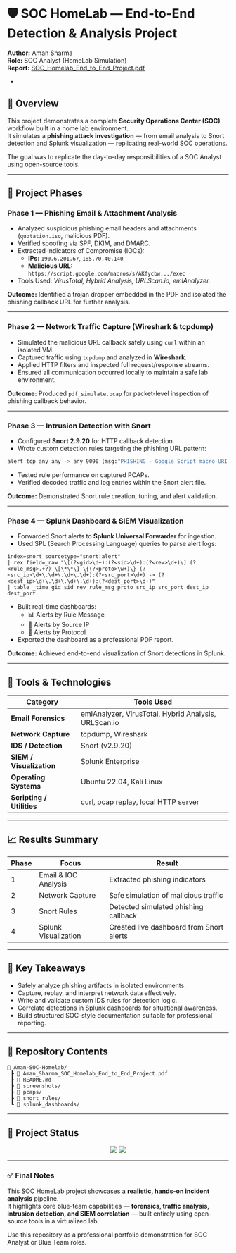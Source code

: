 # 🛡️ SOC HomeLab — End-to-End Detection & Analysis Project  
**Author:** Aman Sharma  
**Role:** SOC Analyst (HomeLab Simulation)  
**Report:** [SOC_Homelab_End_to_End_Project.pdf](./SOC_Homelab_End_to_End_Project.pdf)

-

## 📘 Overview  
This project demonstrates a complete **Security Operations Center (SOC)** workflow built in a home lab environment.  
It simulates a **phishing attack investigation** — from email analysis to Snort detection and Splunk visualization — replicating real-world SOC operations.

The goal was to replicate the day-to-day responsibilities of a SOC Analyst using open-source tools.

---

## 🧩 Project Phases

### **Phase 1 — Phishing Email & Attachment Analysis**
- Analyzed suspicious phishing email headers and attachments (`quotation.iso`, malicious PDF).  
- Verified spoofing via SPF, DKIM, and DMARC.  
- Extracted Indicators of Compromise (IOCs):  
  - **IPs:** `190.6.201.67`, `185.70.40.140`  
  - **Malicious URL:** `https://script.google.com/macros/s/AKfycbw.../exec`  
- Tools Used: *VirusTotal, Hybrid Analysis, URLScan.io, emlAnalyzer.*

**Outcome:** Identified a trojan dropper embedded in the PDF and isolated the phishing callback URL for further analysis.

---

### **Phase 2 — Network Traffic Capture (Wireshark & tcpdump)**
- Simulated the malicious URL callback safely using `curl` within an isolated VM.  
- Captured traffic using `tcpdump` and analyzed in **Wireshark**.  
- Applied HTTP filters and inspected full request/response streams.  
- Ensured all communication occurred locally to maintain a safe lab environment.

**Outcome:** Produced `pdf_simulate.pcap` for packet-level inspection of phishing callback behavior.

---

### **Phase 3 — Intrusion Detection with Snort**
- Configured **Snort 2.9.20** for HTTP callback detection.  
- Wrote custom detection rules targeting the phishing URL pattern:  

```bash
alert tcp any any -> any 9090 (msg:"PHISHING - Google Script macro URI detected"; content:"/macros/s/AKfycbw"; sid:3000001; rev:1;)
```

- Tested rule performance on captured PCAPs.  
- Verified decoded traffic and log entries within the Snort alert file.

**Outcome:** Demonstrated Snort rule creation, tuning, and alert validation.

---

### **Phase 4 — Splunk Dashboard & SIEM Visualization**
- Forwarded Snort alerts to **Splunk Universal Forwarder** for ingestion.  
- Used SPL (Search Processing Language) queries to parse alert logs:  

```spl
index=snort sourcetype="snort:alert"
| rex field=_raw "\[(?<gid>\d+):(?<sid>\d+):(?<rev>\d+)\] (?<rule_msg>.+?) \[\*\*\] \{(?<proto>\w+)\} (?<src_ip>\d+\.\d+\.\d+\.\d+):(?<src_port>\d+) -> (?<dest_ip>\d+\.\d+\.\d+\.\d+):(?<dest_port>\d+)"
| table _time gid sid rev rule_msg proto src_ip src_port dest_ip dest_port
```

- Built real-time dashboards:
  - 📊 Alerts by Rule Message  
  - 🧩 Alerts by Source IP  
  - 🔗 Alerts by Protocol  
- Exported the dashboard as a professional PDF report.  

**Outcome:** Achieved end-to-end visualization of Snort detections in Splunk.

---

## 🧰 Tools & Technologies
| Category | Tools Used |
|-----------|-------------|
| **Email Forensics** | emlAnalyzer, VirusTotal, Hybrid Analysis, URLScan.io |
| **Network Capture** | tcpdump, Wireshark |
| **IDS / Detection** | Snort (v2.9.20) |
| **SIEM / Visualization** | Splunk Enterprise |
| **Operating Systems** | Ubuntu 22.04, Kali Linux |
| **Scripting / Utilities** | curl, pcap replay, local HTTP server |

---

## 📈 Results Summary
| Phase | Focus | Result |
|-------|--------|--------|
| 1 | Email & IOC Analysis | Extracted phishing indicators |
| 2 | Network Capture | Safe simulation of malicious traffic |
| 3 | Snort Rules | Detected simulated phishing callback |
| 4 | Splunk Visualization | Created live dashboard from Snort alerts |

---

## 🧠 Key Takeaways
- Safely analyze phishing artifacts in isolated environments.  
- Capture, replay, and interpret network data effectively.  
- Write and validate custom IDS rules for detection logic.  
- Correlate detections in Splunk dashboards for situational awareness.  
- Build structured SOC-style documentation suitable for professional reporting.

---

## 📁 Repository Contents
```
📂 Aman-SOC-Homelab/
 ┣ 📄 Aman_Sharma_SOC_Homelab_End_to_End_Project.pdf
 ┣ 🧾 README.md
 ┣ 📁 screenshots/
 ┣ 📁 pcaps/
 ┣ 📁 snort_rules/
 ┗ 📁 splunk_dashboards/
```

---

## 💬 Project Status
<p align="center">
  <img src="https://img.shields.io/badge/Status-Completed-brightgreen?style=for-the-badge" />
  <img src="https://img.shields.io/badge/Category-Cybersecurity-blue?style=for-the-badge" />
</p>

---

### ✅ Final Notes
This SOC HomeLab project showcases a **realistic, hands-on incident analysis** pipeline.  
It highlights core blue-team capabilities — **forensics, traffic analysis, intrusion detection, and SIEM correlation** — built entirely using open-source tools in a virtualized lab.  

Use this repository as a professional portfolio demonstration for SOC Analyst or Blue Team roles.
